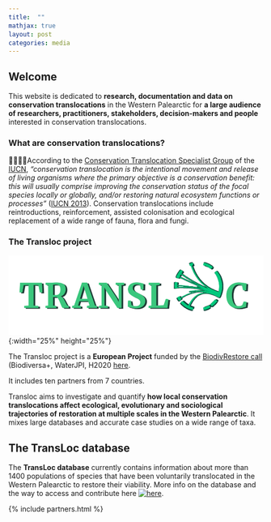 ```yaml
---
title:  ""
mathjax: true
layout: post
categories: media
---
```


## Welcome

This website is dedicated to **research, documentation and data on conservation translocations** in the Western Palearctic for **a large audience of researchers, practitioners, stakeholders, decision-makers and people** interested in conservation translocations.  

### What are conservation translocations?

According to the [Conservation Translocation Specialist Group](https://iucn-ctsg.org/) of the [IUCN](https://www.iucn.org/), *“conservation translocation is the intentional movement and release of living organisms where the primary objective is a conservation benefit: this will usually comprise improving the conservation status of the focal species locally or globally, and/or restoring natural ecosystem functions or processes”* ([IUCN 2013](https://iucn-ctsg.org/policy-guidelines/conservation-translocation-guidelines/)). Conservation translocations include reintroductions, reinforcement, assisted colonisation and ecological replacement of a wide range of fauna, flora and fungi.  

### The Transloc project

![Image](https://raw.githubusercontent.com/ConservationTranslocation/images/bbees/logo/graphic/transloc.png){:width="25%" height="25%"}

The Transloc project is a **European Project** funded by the [BiodivRestore call](https://www.biodiversa.eu/2021/10/06/2020-2021-joint-call/) (Biodiversa+, WaterJPI, H2020 [here](https://www.biodiversa.eu/2022/10/25/transloc/).  

It includes ten partners from 7 countries.  

Transloc aims to investigate and quantify **how local conservation translocations affect ecological, evolutionary and sociological trajectories of restoration at multiple scales in the Western Palearctic**. It mixes large databases and accurate case studies on a wide range of taxa.

## The TransLoc database 

The **TransLoc database** currently contains information about more than 1400 populations of species that have been voluntarily translocated in the Western Palearctic to restore their viability. More info on the database and the way to access and contribute here [![here](../assets/images/transloc.png)](http://translocations.in2p3.fr/index.php).  

{% include partners.html %}


